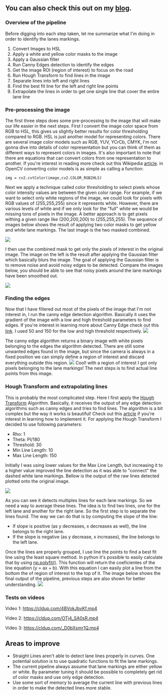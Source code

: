 ## You can also check this out on my [blog]( http://blog.nicholasandre.com.br/2017/12/22/finding-lane-lin…-computer-vision/).

### Overview of the pipeline

Before digging into each step taken, let me summarize what I'm doing in order to identify the lanes markings.

1.  Convert Images to HSL
2.  Apply a white and yellow color masks to the image
3.  Apply a Gaussian filter
4.  Run Canny Edges detection to identify the edges
5.  Get the image ROI (region of interest) to focus on the road
6.  Run Hough Transform to find lines in the image
7.  Separate lines into left and right lines
8.  Find the best fit line for the left and right line points
9.  Extrapolate the lines in order to get one single line that cover the entire lane line

### Pre-processing the image

The first three steps does some pre-processing to the image that will make our life easier in the next steps. First I convert the image color space from RGB to HSL, this gives us slightly better results for color thresholding compared to RGB. HSL is just another model for representing colors. There are several image color models such as RGB, YUV, YCrCb, CMYK, I'm not gonna dive into details of color representation but you can think of them as different ways to represent colors in images. It's also important to note that there are equations that can convert colors from one representation to another. If you're interest in reading more check out this Wikipedia [article](https://en.wikipedia.org/wiki/Color_model). in OpenCV converting color models is as simple as calling a function:

```
img = cv2.cvtColor(image,cv2.COLOR_RGB2HLS) 
```

Next we apply a technique called color thresholding to select pixels whose color intensity values are between the given color range. For example, if we want to select only white regions of the image, we could look for pixels with RGB values of (255,255,255) since it represents white. However, there are various levels of white and if we only look for the "full" white we would be missing tons of pixels in the image. A better approach is to get pixels withing a given range like (200,200,200) to (255,255,255). The sequence of images below shows the result of applying two color masks to get yellow and white lane markings. The last image is the two masked combined. 

![](https://blognicholasandre.files.wordpress.com/2017/12/color_maks.png?w=700) 

I then use the combined mask to get only the pixels of interest in the original image. The image on the left is the result after applying the Gaussian filter which basically blurs the image. The goal of applying the Gaussian filter is to remove noise and avoid noisy edges to be detected. Compare the images below, you should be able to see that noisy pixels around the lane markings have been smoothed out. 

![](https://blognicholasandre.files.wordpress.com/2017/12/pixels_of_interest_and_gaussian.png?w=700)

### Finding the edges

Now that I have filtered out most of the pixels of the image that I'm not interest in, I run the canny edge detection algorithm. Basically it uses the gradient of the image with a low and high threshold parameters to find edges. If you're interest in learning more about Canny Edge check out this [link](http://aishack.in/tutorials/canny-edge-detector/). I used 50 and 150 for the low and high threshold respectively. 
![](https://blognicholasandre.files.wordpress.com/2017/12/canny.png) 

The canny edge algorithm returns a binary image with white pixels belonging to the edges the algorithm detected. There are still some unwanted edges found in the image, but since the camera is always in a fixed position we can simply define a region of interest and discard everything outside this region. ![](https://blognicholasandre.files.wordpress.com/2017/12/roi.png?w=700) Cool! with a region of interest I got only pixels belonging to the lane markings! The next steps is to find actual line points from this image.

### Hough Transform and extrapolating lines

This is probably the most complicated step. Here I first apply the [Hough Transform](https://docs.opencv.org/2.4/doc/tutorials/imgproc/imgtrans/hough_lines/hough_lines.html) Algorithm. Basically, it receives the output of any edge detection algorithms such as canny edges and tries to find lines. The algorithm is a bit complex but the way it works is beautiful! Check out this [article](https://alyssaq.github.io/2014/understanding-hough-transform/) if you're interest in learning how to implement it. For applying the Hough Transform I decided to use following parameters:

*   Rho: 1
*   Theta: PI/180
*   Threshold: 30
*   Min Line Length: 10
*   Max Line Length: 150

Initially I was using lower values for the Max Line Length, but increasing it to a higher value improved the line detection as it was able to "connect" the dashed white lane markings. Bellow is the output of the raw lines detected plotted onto the original image.
 
 ![](https://blognicholasandre.files.wordpress.com/2017/12/raw_lines_img.png?w=300) 
 
 As you can see it detects multiples lines for each lane markings. So we need a way to average these lines. The idea is to find two lines, one for the left lane and another for the right lane. So the first step is to separate the lines found. The way we can do that is by computing the slope of the line:

*   If slope is positive (as y decreases, x decreases as well), the line belongs to the right lane.
*   If the slope is negative (as y decrease, x increases), the line belongs to the left lane.

Once the lines are properly grouped, I use line the points to find a best fit line using the least square method. In python it's possible to easily calculate that by using [np.polyfit()](https://docs.scipy.org/doc/numpy-1.13.0/reference/generated/numpy.polyfit.html). This function will return the coeficientes of the line equation (y = ax + b). With this equation I can easily plot a line from the bottom the of region of interest to the top of it. The image below shows the final output of the pipeline, previous steps are also shown for better understanding. ![](https://blognicholasandre.files.wordpress.com/2017/12/test1.png?w=700)

### Tests on videos

Video 1: https://cldup.com/4BVokJbvKf.mp4

Video 2: https://cldup.com/OTj4_SA0sR.mp4

Video 3: https://cldup.com/_D0bXsmr1Q.mp4

Areas to improve
----------------

*   Straight Lines aren't able to detect lane lines properly in curves. One potential solution is to use quadratic functions to fit the lane markings.
*   The current pipeline always assume that lane markings are either yellow or white. By parameter tuning it should be possible to completely get rid of color masks and use only edge detection.
*   Use some sort of memory to average the current line with previous lines in order to make the detected lines more stable.